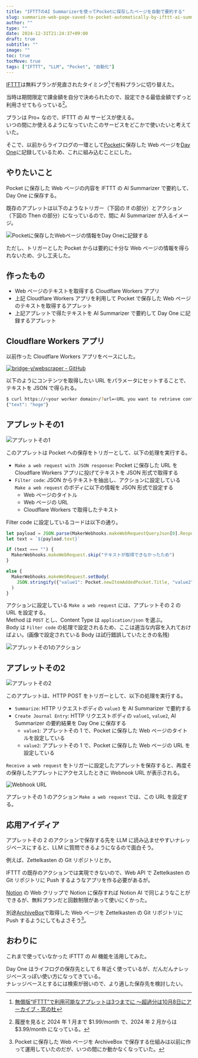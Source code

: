 ```yaml
---
title: "IFTTTのAI Summarizerを使ってPocketに保存したページを自動で要約する"
slug: summarize-web-page-saved-to-pocket-automatically-by-ifttt-ai-summarizer
author: ""
type: ""
date: 2024-12-31T21:24:37+09:00
draft: true
subtitle: ""
image: ""
toc: true
tocMove: true
tags: ["IFTTT", "LLM", "Pocket", "自動化"]
---
```


[IFTTT](https://ifttt.com/)は無料プランが見直されたタイミング[^1]で有料プランに切り替えた。

[^1]: [無償版“IFTTT”で利用可能なアプレットは3つまでに ～超過分は10月8日にアーカイブ - 窓の杜](https://forest.watch.impress.co.jp/docs/news/1278901.html)

当時は期間限定で課金額を自分で決められたので、設定できる最低金額でずっと利用させてもらっている[^2]。

[^2]: 履歴を見ると 2024 年 1 月まで $1.99/month で、2024 年 2 月からは $3.99/month になっている。

プランは Pro+ なので、IFTTT の AI サービスが使える。  
いつの間にか使えるようになっていたこのサービスをどこかで使いたいと考えていた。

そこで、以前からライフログの一環として[Pocket](https://getpocket.com/ja/about)に保存した Web ページを[Day One](https://dayoneapp.com/web/)に記録しているため、これに組み込むことにした。

## やりたいこと

Pocket に保存した Web ページの内容を IFTTT の AI Summarizer で要約して、Day One に保存する。  

既存のアプレットは以下のようなトリガー（下図の If の部分）とアクション（下図の Then の部分）になっているので、間に AI Summarizer が入るイメージ。

![Pocketに保存したWebページの情報をDay Oneに記録する](./pocket-to-dayone.png)

ただし、トリガーとした Pocket からは要約に十分な Web ページの情報を得られないため、少し工夫した。

## 作ったもの

- Web ページのテキストを取得する Cloudflare Workers アプリ
- 上記 Cloudflare Workers アプリを利用して Pocket で保存した Web ページのテキストを取得するアプレット
- 上記アプレットで得たテキストを AI Summarizer で要約して Day One に記録するアプレット

## Cloudflare Workers アプリ

以前作った Cloudflare Workers アプリをベースにした。  

[![bridge-y/webscraper - GitHub](https://gh-card.dev/repos/bridge-y/webscraper.svg)](https://github.com/bridge-y/webscraper)

以下のようにコンテンツを取得したい URL をパラメータにセットすることで、テキストを JSON で得られる。  

```bash
$ curl https://<your worker domain>/?url=<URL you want to retrieve content from>
{"text": "hoge"}
```

## アプレットその1

![アプレットその1](./applet-1.png)

このアプレットは Pocket への保存をトリガーとして、以下の処理を実行する。

- `Make a web request with JSON response`: Pocket に保存した URL を Cloudflare Workers アプリに投げてテキストを JSON 形式で取得する
- `Filter code`: JSON からテキストを抽出し、アクションに設定している `Make a web request` のボディに以下の情報を JSON 形式で設定する
  - Web ページのタイトル
  - Web ページの URL
  - Cloudflare Workers で取得したテキスト

Filter code に設定しているコードは以下の通り。

```javascript
let payload = JSON.parse(MakerWebhooks.makeWebRequestQueryJson[0].ResponseBody)
let text = `${payload.text}`

if (text === "") {
  MakerWebhooks.makeWebRequest.skip("テキストが取得できなかったため")
}

else {
  MakerWebhooks.makeWebRequest.setBody(
    JSON.stringify({"value1": Pocket.newItemAddedPocket.Title, "value2": Pocket.newItemAddedPocket.Url, "value3": text})
  )
}
```

アクションに設定している `Make a web request` には、アプレットその 2 の URL を設定する。  
Method は `POST` とし、Content Type は `application/json` を選ぶ。  
Body は `Filter code` の処理で設定されるため、ここは適当な内容を入れておけばよい。(画像で設定されている Body は試行錯誤していたときの名残)

![アプレットその1のアクション](./applet-1-action.png)

## アプレットその2

![アプレットその2](./applet-2.png)

このアプレットは、HTTP POST をトリガーとして、以下の処理を実行する。

- `Summarize`: HTTP リクエストボディの `value3` を AI Summarizer で要約する
- `Create Journal Entry`: HTTP リクエストボディの `value1`, `value2`, AI Summarizer の要約結果を Day One に保存する
  - `value1`: アプレットその 1 で、Pocket に保存した Web ページのタイトルを設定している
  - `value2`: アプレットその 1 で、Pocket に保存した Web ページの URL を設定している

`Receive a web request` をトリガーに設定したアプレットを保存すると、再度その保存したアプレットにアクセスしたときに Webnook URL が表示される。  

![Webhook URL](./applet-2-webhook-url.png)

アプレットその 1 のアクション `Make a web request` では、この URL を設定する。

## 応用アイディア

アプレットその 2 のアクションで保存する先を LLM に読み込ませやすいナレッジベースにすると、LLM に質問できるようになるので面白そう。  

例えば、Zettelkasten の Git リポジトリとか。  

IFTTT の既存のアクションでは実現できないので、Web API で Zettelkasten の Git リポジトリに Push するようなアプリを作る必要があるが。

[Notion]([Notion](https://www.notion.com/ja/explore)) の Web クリップで Notion に保存すれば Notion AI で同じようなことができるが、無料プランだと回数制限があって使いにくかった。

別途[ArchiveBox](https://archivebox.io/)で取得した Web ページを Zettelkasten の Git リポジトリに Push するようにしてもよさそう[^3]。  

[^3]: Pocket に保存した Web ページを ArchiveBox で保存する仕組みは以前に作って運用していたのだが、いつの間にか動かなくなっていた。

## おわりに

これまで使っていなかった IFTTT の AI 機能を活用してみた。  

Day One はライフログの保存先として 6 年近く使っているが、だんだんナレッジベースっぽい使い方になってきている。  
ナレッジベースとするには検索が弱いので、より適した保存先を検討したい。
